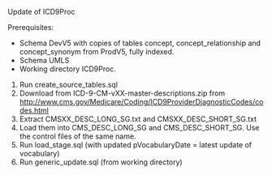 Update of ICD9Proc

Prerequisites:
- Schema DevV5 with copies of tables concept, concept_relationship and concept_synonym from ProdV5, fully indexed. 
- Schema UMLS
- Working directory ICD9Proc.

1. Run create_source_tables.sql
2. Download from ICD-9-CM-vXX-master-descriptions.zip from http://www.cms.gov/Medicare/Coding/ICD9ProviderDiagnosticCodes/codes.html
3. Extract CMSXX_DESC_LONG_SG.txt and CMSXX_DESC_SHORT_SG.txt
4. Load them into CMS_DESC_LONG_SG and CMS_DESC_SHORT_SG. Use the control files of the same name.
5. Run load_stage.sql (with updated pVocabularyDate = latest update of vocabulary)
6. Run generic_update.sql (from working directory)

 